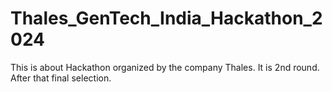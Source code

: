 # Thales_GenTech_India_Hackathon_2024
This is about Hackathon organized by the company Thales. It is 2nd round. After that final selection.
